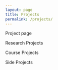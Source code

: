 ```yaml
---
layout: page
title: Projects
permalink: /projects/
---
```


Project page

Research Projects

Course Projects

Side Projects